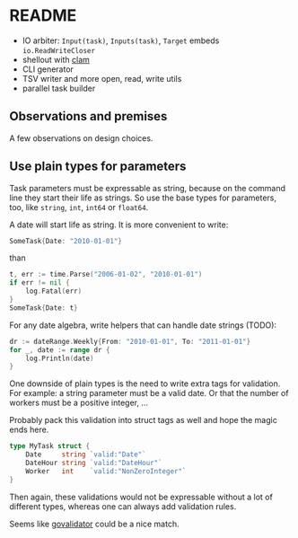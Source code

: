 README
======

* IO arbiter: `Input(task)`, `Inputs(task)`, `Target` embeds `io.ReadWriteCloser`
* shellout with [clam](http://github.com/miku/clam)
* CLI generator
* TSV writer and more open, read, write utils
* parallel task builder

Observations and premises
-------------------------

A few observations on design choices.

Use plain types for parameters
------------------------------

Task parameters must be expressable as string, because on the command line
they start their life as strings. So use the base types for parameters, too,
like `string`, `int`, `int64` or `float64`.

A date will start life as string. It is more convenient to write:

```go
SomeTask{Date: "2010-01-01"}
```

than

```go
t, err := time.Parse("2006-01-02", "2010-01-01")
if err != nil {
    log.Fatal(err)
}
SomeTask{Date: t}
```

For any date algebra, write helpers that can handle date strings (TODO):

```go
dr := dateRange.Weekly{From: "2010-01-01", To: "2011-01-01"}
for _, date := range dr {
    log.Println(date)
}
```

One downside of plain types is the need to write extra tags for validation.
For example: a string parameter must be a valid date. Or that the number of
workers must be a positive integer, ...

Probably pack this validation into struct tags as well and hope the magic ends here.

```go
type MyTask struct {
    Date     string `valid:"Date"`
    DateHour string `valid:"DateHour"`
    Worker   int    `valid:"NonZeroInteger"`
}
```

Then again, these validations would not be expressable without a lot of
different types, whereas one can always add validation rules.

Seems like [govalidator](https://github.com/asaskevich/govalidator) could be a nice match.
